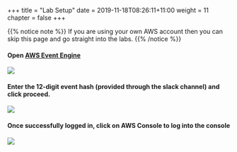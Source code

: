 +++
title = "Lab Setup"
date = 2019-11-18T08:26:11+11:00
weight = 11
chapter = false
+++

{{% notice note %}}
If you are using your own AWS account then you can skip this page and go straight into the labs.
{{% /notice %}}


#### Open [AWS Event Engine](https://dashboard.eventengine.run/)
  ![](/images/EventEngine-hash.PNG)
#### Enter the 12-digit event hash (provided through the slack channel) and click proceed.
![](/images/2019-10-25-16-25-15.png)
#### Once successfully logged in, click on **AWS Console** to log into the console
![](/images/2019-10-25-16-25-47.png)

